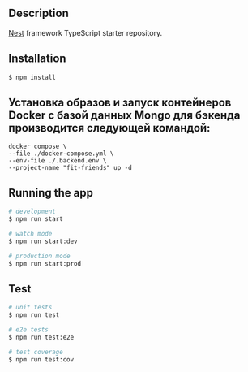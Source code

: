 
## Description

[Nest](https://github.com/nestjs/nest) framework TypeScript starter repository.

## Installation

```bash
$ npm install
```

## Установка образов и запуск контейнеров Docker c базой данных Mongo для бэкенда производится следующей командой:

```
docker compose \
--file ./docker-compose.yml \
--env-file ./.backend.env \
--project-name "fit-friends" up -d
```

## Running the app

```bash
# development
$ npm run start

# watch mode
$ npm run start:dev

# production mode
$ npm run start:prod
```

## Test

```bash
# unit tests
$ npm run test

# e2e tests
$ npm run test:e2e

# test coverage
$ npm run test:cov
```

